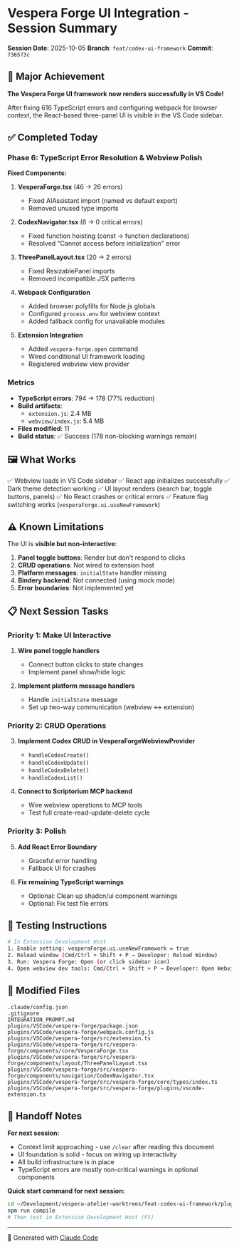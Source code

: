 # Vespera Forge UI Integration - Session Summary

**Session Date**: 2025-10-05
**Branch**: `feat/codex-ui-framework`
**Commit**: `736573c`

## 🎉 Major Achievement

**The Vespera Forge UI framework now renders successfully in VS Code!**

After fixing 616 TypeScript errors and configuring webpack for browser context, the React-based three-panel UI is visible in the VS Code sidebar.

## ✅ Completed Today

### Phase 6: TypeScript Error Resolution & Webview Polish

**Fixed Components:**
1. **VesperaForge.tsx** (46 → 26 errors)
   - Fixed AIAssistant import (named vs default export)
   - Removed unused type imports

2. **CodexNavigator.tsx** (6 → 0 critical errors)
   - Fixed function hoisting (const → function declarations)
   - Resolved "Cannot access before initialization" error

3. **ThreePanelLayout.tsx** (20 → 2 errors)
   - Fixed ResizablePanel imports
   - Removed incompatible JSX patterns

4. **Webpack Configuration**
   - Added browser polyfills for Node.js globals
   - Configured `process.env` for webview context
   - Added fallback config for unavailable modules

5. **Extension Integration**
   - Added `vespera-forge.open` command
   - Wired conditional UI framework loading
   - Registered webview view provider

### Metrics

- **TypeScript errors**: 794 → 178 (77% reduction)
- **Build artifacts**:
  - `extension.js`: 2.4 MB
  - `webview/index.js`: 5.4 MB
- **Files modified**: 11
- **Build status**: ✅ Success (178 non-blocking warnings remain)

## 🖼️ What Works

✅ Webview loads in VS Code sidebar
✅ React app initializes successfully
✅ Dark theme detection working
✅ UI layout renders (search bar, toggle buttons, panels)
✅ No React crashes or critical errors
✅ Feature flag switching works (`vesperaForge.ui.useNewFramework`)

## ⚠️ Known Limitations

The UI is **visible but non-interactive**:

1. **Panel toggle buttons**: Render but don't respond to clicks
2. **CRUD operations**: Not wired to extension host
3. **Platform messages**: `initialState` handler missing
4. **Bindery backend**: Not connected (using mock mode)
5. **Error boundaries**: Not implemented yet

## 📋 Next Session Tasks

### Priority 1: Make UI Interactive

1. **Wire panel toggle handlers**
   - Connect button clicks to state changes
   - Implement panel show/hide logic

2. **Implement platform message handlers**
   - Handle `initialState` message
   - Set up two-way communication (webview ↔ extension)

### Priority 2: CRUD Operations

3. **Implement Codex CRUD in VesperaForgeWebviewProvider**
   - `handleCodexCreate()`
   - `handleCodexUpdate()`
   - `handleCodexDelete()`
   - `handleCodexList()`

4. **Connect to Scriptorium MCP backend**
   - Wire webview operations to MCP tools
   - Test full create-read-update-delete cycle

### Priority 3: Polish

5. **Add React Error Boundary**
   - Graceful error handling
   - Fallback UI for crashes

6. **Fix remaining TypeScript warnings**
   - Optional: Clean up shadcn/ui component warnings
   - Optional: Fix test file errors

## 🔧 Testing Instructions

```bash
# In Extension Development Host
1. Enable setting: vesperaForge.ui.useNewFramework = true
2. Reload window (Cmd/Ctrl + Shift + P → Developer: Reload Window)
3. Run: Vespera Forge: Open (or click sidebar icon)
4. Open webview dev tools: Cmd/Ctrl + Shift + P → Developer: Open Webview Developer Tools
```

## 📁 Modified Files

```
.claude/config.json
.gitignore
INTEGRATION_PROMPT.md
plugins/VSCode/vespera-forge/package.json
plugins/VSCode/vespera-forge/webpack.config.js
plugins/VSCode/vespera-forge/src/extension.ts
plugins/VSCode/vespera-forge/src/vespera-forge/components/core/VesperaForge.tsx
plugins/VSCode/vespera-forge/src/vespera-forge/components/layout/ThreePanelLayout.tsx
plugins/VSCode/vespera-forge/src/vespera-forge/components/navigation/CodexNavigator.tsx
plugins/VSCode/vespera-forge/src/vespera-forge/core/types/index.ts
plugins/VSCode/vespera-forge/src/vespera-forge/plugins/vscode-extension.ts
```

## 🚀 Handoff Notes

**For next session:**
- Context limit approaching - use `/clear` after reading this document
- UI foundation is solid - focus on wiring up interactivity
- All build infrastructure is in place
- TypeScript errors are mostly non-critical warnings in optional components

**Quick start command for next session:**
```bash
cd ~/Development/vespera-atelier-worktrees/feat-codex-ui-framework/plugins/VSCode/vespera-forge
npm run compile
# Then test in Extension Development Host (F5)
```

---

🤖 Generated with [Claude Code](https://claude.com/claude-code)
